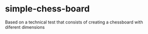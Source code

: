# simple-chess-board
Based on a technical test that consists of creating a chessboard with diferent dimensions
